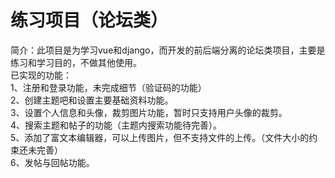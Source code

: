 # 练习项目（论坛类）
<div>简介：此项目是为学习vue和django，而开发的前后端分离的论坛类项目，主要是练习和学习目的，不做其他使用。</div>
<div>已实现的功能：</div>
<div>  1、注册和登录功能，未完成细节（验证码的功能）</div>
  <div>2、创建主题吧和设置主要基础资料功能。</div>
  <div>3、设置个人信息和头像，裁剪图片功能，暂时只支持用户头像的裁剪。</div>
  <div>4、搜索主题和帖子的功能（主题内搜索功能待完善）。</div>
  <div>5、添加了富文本编辑器，可以上传图片，但不支持文件的上传。（文件大小的约束还未完善）</div>
  <div>6、发帖与回帖功能。</div>
 
